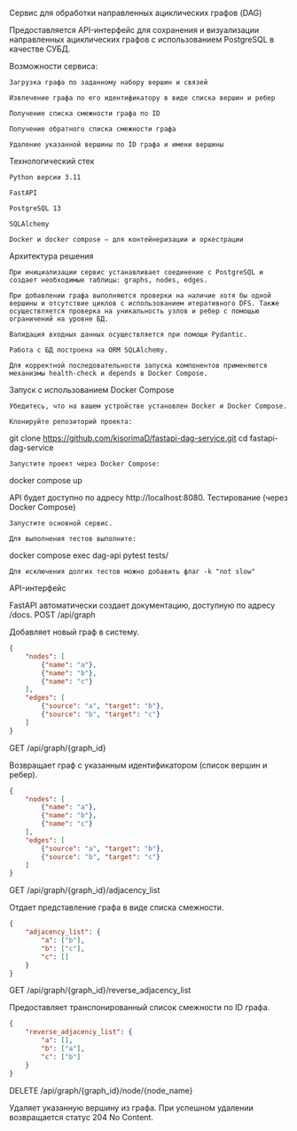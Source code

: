 Сервис для обработки направленных ациклических графов (DAG)

Предоставляется API-интерфейс для сохранения и визуализации направленных ациклических графов с использованием PostgreSQL в качестве СУБД.

Возможности сервиса:

    Загрузка графа по заданному набору вершин и связей

    Извлечение графа по его идентификатору в виде списка вершин и ребер

    Получение списка смежности графа по ID

    Получение обратного списка смежности графа

    Удаление указанной вершины по ID графа и имени вершины

Технологический стек

    Python версии 3.11

    FastAPI

    PostgreSQL 13

    SQLAlchemy

    Docker и docker compose — для контейнеризации и оркестрации

Архитектура решения

    При инициализации сервис устанавливает соединение с PostgreSQL и создает необходимые таблицы: graphs, nodes, edges.

    При добавлении графа выполняются проверки на наличие хотя бы одной вершины и отсутствие циклов с использованием итеративного DFS. Также осуществляется проверка на уникальность узлов и ребер с помощью ограничений на уровне БД.

    Валидация входных данных осуществляется при помощи Pydantic.

    Работа с БД построена на ORM SQLAlchemy.

    Для корректной последовательности запуска компонентов применяются механизмы health-check и depends в Docker Compose.

Запуск с использованием Docker Compose

    Убедитесь, что на вашем устройстве установлен Docker и Docker Compose.

    Клонируйте репозиторий проекта:

git clone https://github.com/kisorimaD/fastapi-dag-service.git
cd fastapi-dag-service

    Запустите проект через Docker Compose:

docker compose up

API будет доступно по адресу http://localhost:8080.
Тестирование (через Docker Compose)

    Запустите основной сервис.

    Для выполнения тестов выполните:

docker compose exec dag-api pytest tests/

    Для исключения долгих тестов можно добавить флаг -k "not slow"

API-интерфейс

FastAPI автоматически создает документацию, доступную по адресу /docs.
POST /api/graph

Добавляет новый граф в систему.

```json
{
    "nodes": [
        {"name": "a"},
        {"name": "b"},
        {"name": "c"}
    ],
    "edges": [
        {"source": "a", "target": "b"},
        {"source": "b", "target": "c"}
    ]
}
```

GET /api/graph/{graph_id}

Возвращает граф с указанным идентификатором (список вершин и ребер).

```json
{
    "nodes": [
        {"name": "a"},
        {"name": "b"},
        {"name": "c"}
    ],
    "edges": [
        {"source": "a", "target": "b"},
        {"source": "b", "target": "c"}
    ]
}
```

GET /api/graph/{graph_id}/adjacency_list

Отдает представление графа в виде списка смежности.
``` json
{
    "adjacency_list": {
        "a": ["b"],
        "b": ["c"],
        "c": []
    }
}
```

GET /api/graph/{graph_id}/reverse_adjacency_list

Предоставляет транспонированный список смежности по ID графа.

```json
{
    "reverse_adjacency_list": {
        "a": [],
        "b": ["a"],
        "c": ["b"]
    }
}
```

DELETE /api/graph/{graph_id}/node/{node_name}

Удаляет указанную вершину из графа. При успешном удалении возвращается статус 204 No Content.
